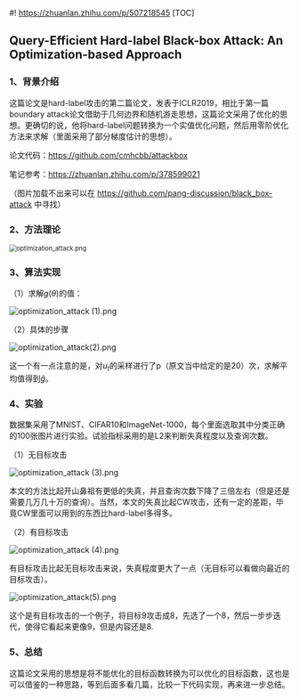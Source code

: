 #! https://zhuanlan.zhihu.com/p/507218545
[TOC]

##  Query-Efficient Hard-label Black-box Attack: An Optimization-based Approach

### 1、背景介绍

这篇论文是hard-label攻击的第二篇论文，发表于ICLR2019，相比于第一篇boundary attack论文借助于几何边界和随机游走思想，这篇论文采用了优化的思想。更确切的说，他将hard-label问题转换为一个实值优化问题，然后用零阶优化方法来求解（里面采用了部分梯度估计的思想）。

论文代码：https://github.com/cmhcbb/attackbox

笔记参考：https://zhuanlan.zhihu.com/p/378599021

（图片加载不出来可以在 https://github.com/pang-discussion/black_box-attack 中寻找）

### 2、方法理论

<img src="https://github.com/pang-discussion/black_box-attack/blob/main/image/optimization_attack.png?raw=true" alt="optimization_attack.png" style="zoom:80%;" />

### 3、算法实现

（1）求解$g(\theta)$的值：

![optimization_attack (1).png](https://github.com/pang-discussion/black_box-attack/blob/main/image/optimization_attack%20(1).png?raw=true)

（2）具体的步骤

![optimization_attack(2).png](https://github.com/pang-discussion/black_box-attack/blob/main/image/optimization_attack(2).png?raw=true)

这一个有一点注意的是，对$u_t$的采样进行了p（原文当中给定的是20）次，求解平均值得到$\hat{g}$。

### 4、实验

数据集采用了MNIST、CIFAR10和ImageNet-1000，每个里面选取其中分类正确的100张图片进行实验。试验指标采用的是L2来判断失真程度以及查询次数。

（1）无目标攻击

![optimization_attack (3).png](https://github.com/pang-discussion/black_box-attack/blob/main/image/optimization_attack%20(3).png?raw=true)

本文的方法比起开山鼻祖有更低的失真，并且查询次数下降了三倍左右（但是还是需要几万几十万的查询）。当然，本文的失真比起CW攻击，还有一定的差距，毕竟CW里面可以用到的东西比hard-label多得多。

（2）有目标攻击

![optimization_attack (4).png](https://github.com/pang-discussion/black_box-attack/blob/main/image/optimization_attack%20(4).png?raw=true)

有目标攻击比起无目标攻击来说，失真程度更大了一点（无目标可以看做向最近的目标攻击）。

![optimization_attack(5).png](https://github.com/pang-discussion/black_box-attack/blob/main/image/optimization_attack(5).png?raw=true)

这个是有目标攻击的一个例子，将目标9攻击成8，先选了一个8，然后一步步迭代，使得它看起来更像9，但是内容还是8.

### 5、总结

这篇论文采用的思想是将不能优化的目标函数转换为可以优化的目标函数，这也是可以借鉴的一种思路，等到后面多看几篇，比较一下代码实现，再来进一步总结。

